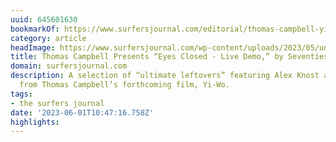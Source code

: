 ```yaml
---
uuid: 645601630
bookmarkOf: https://www.surfersjournal.com/editorial/thomas-campbell-yi-wo-outtakes/
category: article
headImage: https://www.surfersjournal.com/wp-content/uploads/2023/05/untitled-463-1024x683.jpg
title: Thomas Campbell Presents “Eyes Closed - Live Demo,” by Seventies Tuberide
domain: surfersjournal.com
description: A selection of “ultimate leftovers” featuring Alex Knost and Jared Mell
  from Thomas Campbell’s forthcoming film, Yi-Wo.
tags:
- the surfers journal
date: '2023-06-01T10:47:16.758Z'
highlights: 
---
```



